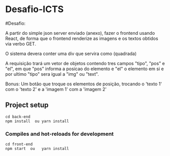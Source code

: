 # Desafio-ICTS

#Desafio: 


A partir do simple json server enviado (anexo), fazer o frontend usando React, de forma que o frontend renderize as imagens e os textos obtidos via verbo GET. 


O sistema devera conter uma div que servira como (quadrada)

		
A requisição trará um vetor de objetos contendo tres campos "tipo", "pos" e "el", em que "pos" informa a posicao do elemento e "el" o elemento em si e por ultimo "tipo" sera igual a "img" ou "text".  


Bonus: Um botão que troque os elementos de posição, trocando o 'texto 1' com o 'texto 2' e a 'imagem 1' com a 'imagem 2'



## Project setup
```
cd back-end
npm install  ou yarn install
```

### Compiles and hot-reloads for development
```
cd front-end
npm start  ou   yarn install
```


 
